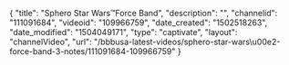 {
    "title": "Sphero Star Wars&trade;Force Band",
    "description": "",
    "channelid": "111091684",
    "videoid": "109966759",
    "date_created": "1502518263",
    "date_modified": "1504049171",
    "type": "captivate",
    "layout": "channelVideo",
    "url": "\/bbbusa-latest-videos\/sphero-star-wars\u00e2-force-band-3-notes\/111091684-109966759"
}